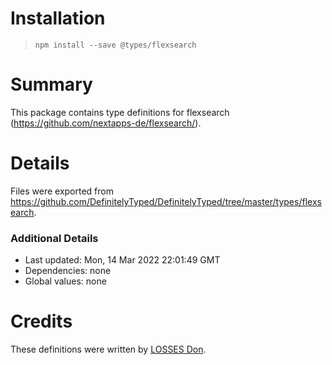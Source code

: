 # Installation
> `npm install --save @types/flexsearch`

# Summary
This package contains type definitions for flexsearch (https://github.com/nextapps-de/flexsearch/).

# Details
Files were exported from https://github.com/DefinitelyTyped/DefinitelyTyped/tree/master/types/flexsearch.

### Additional Details
 * Last updated: Mon, 14 Mar 2022 22:01:49 GMT
 * Dependencies: none
 * Global values: none

# Credits
These definitions were written by [LOSSES Don](https://github.com/Losses).
